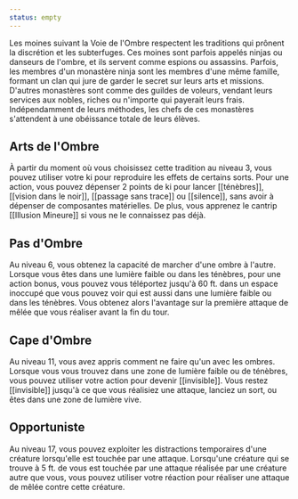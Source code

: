 ```yaml
---
status: empty
---
```

Les moines suivant la Voie de l'Ombre respectent les traditions qui prônent la discrétion et les subterfuges. Ces moines sont parfois appelés ninjas ou danseurs de l'ombre, et ils servent comme espions ou assassins. Parfois, les membres d'un monastère ninja sont les membres d'une même famille, formant un clan qui jure de garder le secret sur leurs arts et missions. D'autres monastères sont comme des guildes de voleurs, vendant leurs services aux nobles, riches ou n'importe qui payerait leurs frais. Indépendamment de leurs méthodes, les chefs de ces monastères s'attendent à une obéissance totale de leurs élèves.

## Arts de l'Ombre

À partir du moment où vous choisissez cette tradition au niveau 3, vous pouvez utiliser votre ki pour reproduire les effets de certains sorts. Pour une action, vous pouvez dépenser 2 points de ki pour lancer [[ténèbres]], [[vision dans le noir]], [[passage sans trace]] ou [[silence]], sans avoir à dépenser de composantes matérielles. De plus, vous apprenez le cantrip [[Illusion Mineure]] si vous ne le connaissez pas déjà.

## Pas d'Ombre

Au niveau 6, vous obtenez la capacité de marcher d'une ombre à l'autre. Lorsque vous êtes dans une lumière faible ou dans les ténèbres, pour une action bonus, vous pouvez vous téléportez jusqu'à 60 ft. dans un espace inoccupé que vous pouvez voir qui est aussi dans une lumière faible ou dans les ténèbres. Vous obtenez alors l'avantage sur la première attaque de mêlée que vous réaliser avant la fin du tour.

## Cape d'Ombre

Au niveau 11, vous avez appris comment ne faire qu'un avec les ombres. Lorsque vous vous trouvez dans une zone de lumière faible ou de ténèbres, vous pouvez utiliser votre action pour devenir [[invisible]]. Vous restez [[invisible]] jusqu'à ce que vous réalisiez une attaque, lanciez un sort, ou êtes dans une zone de lumière vive.

## Opportuniste

Au niveau 17, vous pouvez exploiter les distractions temporaires d'une créature lorsqu'elle est touchée par une attaque. Lorsqu'une créature qui se trouve à 5 ft. de vous est touchée par une attaque réalisée par une créature autre que vous, vous pouvez utiliser votre réaction pour réaliser une attaque de mêlée contre cette créature.